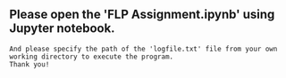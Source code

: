 ## Please open the 'FLP Assignment.ipynb' using Jupyter notebook.
```
And please specify the path of the 'logfile.txt' file from your own working directory to execute the program.
Thank you!
```
